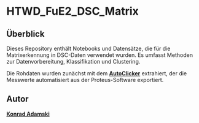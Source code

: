# HTWD_FuE2_DSC_Matrix

## Überblick
Dieses Repository enthält Notebooks und Datensätze, die für die Matrixerkennung in DSC-Daten verwendet wurden. Es umfasst Methoden zur Datenvorbereitung, Klassifikation und Clustering.  

Die Rohdaten wurden zunächst mit dem [**AutoClicker**](https://github.com/konrad-adamski/HTWD_FuE2_proteusAutoClicker) extrahiert, der die Messwerte automatisiert aus der Proteus-Software exportiert.

## Autor
[**Konrad Adamski**](https://github.com/konrad-adamski)


